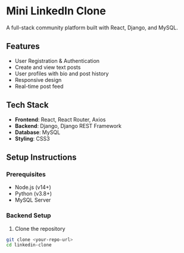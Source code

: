 # Mini LinkedIn Clone

A full-stack community platform built with React, Django, and MySQL.

## Features

- User Registration & Authentication
- Create and view text posts
- User profiles with bio and post history
- Responsive design
- Real-time post feed

## Tech Stack

- **Frontend**: React, React Router, Axios
- **Backend**: Django, Django REST Framework
- **Database**: MySQL
- **Styling**: CSS3

## Setup Instructions

### Prerequisites
- Node.js (v14+)
- Python (v3.8+)
- MySQL Server

### Backend Setup

1. Clone the repository
```bash
git clone <your-repo-url>
cd linkedin-clone